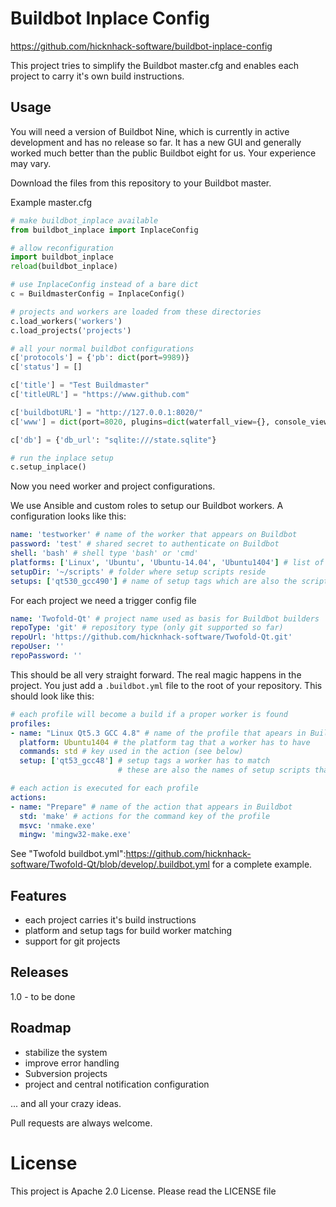 # Buildbot Inplace Config

https://github.com/hicknhack-software/buildbot-inplace-config

This project tries to simplify the Buildbot master.cfg and enables each project to carry it's own build instructions.

## Usage

You will need a version of Buildbot Nine, which is currently in active development and has no release so far.
It has a new GUI and generally worked much better than the public Buildbot eight for us. Your experience may vary.

Download the files from this repository to your Buildbot master.

Example master.cfg
```python
# make buildbot_inplace available
from buildbot_inplace import InplaceConfig

# allow reconfiguration
import buildbot_inplace
reload(buildbot_inplace)

# use InplaceConfig instead of a bare dict
c = BuildmasterConfig = InplaceConfig()

# projects and workers are loaded from these directories
c.load_workers('workers')
c.load_projects('projects')

# all your normal buildbot configurations
c['protocols'] = {'pb': dict(port=9989)}
c['status'] = []

c['title'] = "Test Buildmaster"
c['titleURL'] = "https://www.github.com"

c['buildbotURL'] = "http://127.0.0.1:8020/"
c['www'] = dict(port=8020, plugins=dict(waterfall_view={}, console_view={}))

c['db'] = {'db_url': "sqlite:///state.sqlite"}

# run the inplace setup
c.setup_inplace()
```

Now you need worker and project configurations.

We use Ansible and custom roles to setup our Buildbot workers.
A configuration looks like this:
```yaml
name: 'testworker' # name of the worker that appears on Buildbot
password: 'test' # shared secret to authenticate on Buildbot
shell: 'bash' # shell type 'bash' or 'cmd'
platforms: ['Linux', 'Ubuntu', 'Ubuntu-14.04', 'Ubuntu1404'] # list of tags that match the platform
setupDir: '~/scripts' # folder where setup scripts reside
setups: ['qt530_gcc490'] # name of setup tags which are also the script names excluding the suffix .bat or .sh
```

For each project we need a trigger config file
```yaml
name: 'Twofold-Qt' # project name used as basis for Buildbot builders
repoType: 'git' # repository type (only git supported so far)
repoUrl: 'https://github.com/hicknhack-software/Twofold-Qt.git'
repoUser: ''
repoPassword: ''
```

This should be all very straight forward.
The real magic happens in the project. You just add a `.buildbot.yml` file to the root of your repository.
This should look like this:
```yaml
# each profile will become a build if a proper worker is found
profiles:
- name: "Linux Qt5.3 GCC 4.8" # name of the profile that apears in Buildbot
  platform: Ubuntu1404 # the platform tag that a worker has to have
  commands: std # key used in the action (see below)
  setup: ['qt53_gcc48'] # setup tags a worker has to match
                        # these are also the names of setup scripts that are executed before the build actions start

# each action is executed for each profile
actions:
- name: "Prepare" # name of the action that appears in Buildbot
  std: 'make' # actions for the command key of the profile
  msvc: 'nmake.exe'
  mingw: 'mingw32-make.exe'
```

See "Twofold buildbot.yml":https://github.com/hicknhack-software/Twofold-Qt/blob/develop/.buildbot.yml for a complete example.

## Features

* each project carries it's build instructions
* platform and setup tags for build worker matching
* support for git projects

## Releases

1.0 - to be done

## Roadmap

* stabilize the system
* improve error handling
* Subversion projects
* project and central notification configuration

... and all your crazy ideas.

Pull requests are always welcome.

# License

This project is Apache 2.0 License.
Please read the LICENSE file